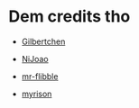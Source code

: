 Dem credits tho
================

- [Gilbertchen](https://github.com/gilbertchen)

- [NiJoao](https://github.com/NiJoao)

- [mr-flibble](https://github.com/mr-flibble)

- [myrison](https://github.com/myrison)
